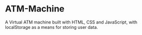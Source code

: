 # ATM-Machine
A Virtual ATM machine built with HTML, CSS and JavaScript, with localStorage as a means for storing user data.
